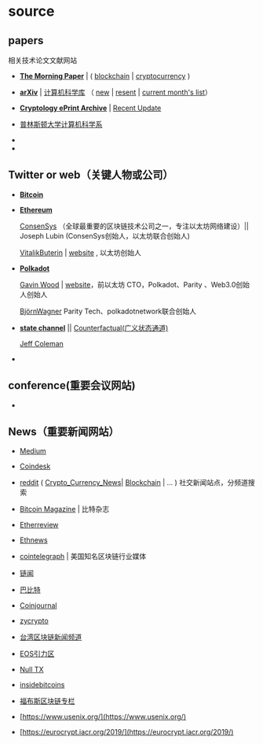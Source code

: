 # source

## papers

相关技术论文文献网站
* [**The Morning Paper**](https://blog.acolyer.org) | ( [blockchain](https://blog.acolyer.org/tag/blockchain/) | [cryptocurrency](https://blog.acolyer.org/?s=cryptocurrency) )

* [**arXiv**](https://arxiv.org) | [计算机科学库](https://arxiv.org/archive/cs) （ [new](https://arxiv.org/list/cs/new) | [resent](https://arxiv.org/list/cs/recent) | [current month's list](https://arxiv.org/list/cs/current)）

* [**Cryptology ePrint Archive**](https://eprint.iacr.org)  | [Recent Update](https://eprint.iacr.org/eprint-bin/search.pl?last=7&title=1)


* [普林斯顿大学计算机科学系](http://www.cs.princeton.edu/)
* 
* 

## Twitter or web（关键人物或公司）

* [**Bitcoin**](https://bitcoin.com)


* [**Ethereum**](https://ethereum.org/)

   [ConsenSys](https://consensys.net/) （全球最重要的区块链技术公司之一，专注以太坊网络建设）|| Joseph Lubin (ConsenSys创始人，以太坊联合创始人)
   
   [VitalikButerin](https://twitter.com/VitalikButerin) | [website](https://vitalik.ca/) , 以太坊创始人 
   
   
 * [**Polkadot**](https://polkadot.io/)  
   
   [Gavin Wood](https://twitter.com/gavofyork) | [website](http://www.gavwood.com/)，前以太坊 CTO，Polkadot、Parity 、Web3.0创始人创始人
   
   [BjörnWagner](https://twitter.com/bjornwgnr)  Parity Tech、polkadotnetwork联合创始人
 


* [**state channel**](https://github.com/ledgerlabs/state-channels/wiki) || [Counterfactual(广义状态通道)](https://www.counterfactual.com/statechannels/)

  [Jeff Coleman](https://www.jeffcoleman.ca/)
  


* 

## conference(重要会议网站)

* 


## News（重要新闻网站）

* [Medium](https://medium.com)
* [Coindesk](https://www.coindesk.com)
* [reddit](https://www.reddit.com/r/) ( [Crypto_Currency_News](https://www.reddit.com/r/Crypto_Currency_News/)| [Blockchain](https://www.reddit.com/r/BlockChain) | ... ) 社交新闻站点，分频道搜索

* [Bitcoin Magazine](https://bitcoinmagazine.com) | 比特杂志
* [Etherreview](https://etherreview.info) 
* [Ethnews](www.ethnews.com)
* [cointelegraph](https://cointelegraph.com) | 美国知名区块链行业媒体
* [链闻](https://chainnews.com)
* [巴比特](https://8btc.com)
* [Coinjournal](https://coinjournal.net/)
* [zycrypto](https://zycrypto.com/category/news/)
* [台湾区块链新闻频道](https://blockcast.it/)
* [EOS引力区](eosgravity.com)
* [Null TX](nulltx.com)
* [insidebitcoins](https://insidebitcoins.com/)
* [福布斯区块链专栏](https://www.forbes.com/crypto-blockchain/)
* [https://www.usenix.org/](https://www.usenix.org/)
* [https://eurocrypt.iacr.org/2019/](https://eurocrypt.iacr.org/2019/)

